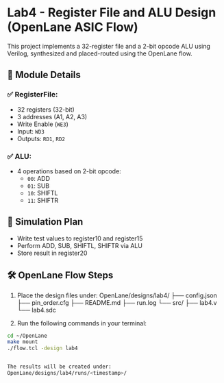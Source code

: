 # Lab4 - Register File and ALU Design (OpenLane ASIC Flow)

This project implements a 32-register file and a 2-bit opcode ALU using Verilog, synthesized and placed-routed using the OpenLane flow.

## 🔧 Module Details

### ✅ RegisterFile:
- 32 registers (32-bit)
- 3 addresses (A1, A2, A3)
- Write Enable (`WE3`)
- Input: `WD3`
- Outputs: `RD1`, `RD2`

### ✅ ALU:
- 4 operations based on 2-bit opcode:
  - `00`: ADD
  - `01`: SUB
  - `10`: SHIFTL
  - `11`: SHIFTR

## 🧪 Simulation Plan
- Write test values to register10 and register15
- Perform ADD, SUB, SHIFTL, SHIFTR via ALU
- Store result in register20

## 🛠️ OpenLane Flow Steps

1. Place the design files under:
OpenLane/designs/lab4/
├── config.json
├── pin_order.cfg
├── README.md
├── run.log
└── src/
├── lab4.v
└── lab4.sdc

2. Run the following commands in your terminal:

```bash
cd ~/OpenLane
make mount
./flow.tcl -design lab4


The results will be created under:
OpenLane/designs/lab4/runs/<timestamp>/
